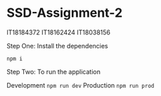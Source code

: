 # SSD-Assignment-2

IT18184372
IT18162424
IT18038156

Step One: Install the dependencies

`npm i`

Step Two: To run the application

Development
`npm run dev`
Production
`npm run prod`
